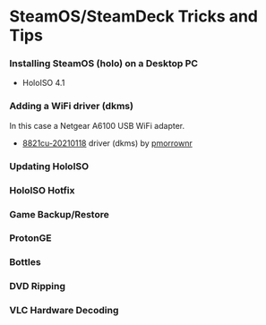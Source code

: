 # SteamOS/SteamDeck Tricks and Tips


### Installing SteamOS (holo) on a Desktop PC 
* HoloISO 4.1

### Adding a WiFi driver (dkms)
In this case a Netgear A6100 USB WiFi adapter.

* [8821cu-20210118](https://github.com/morrownr/8821cu-20210118) driver (dkms) by [pmorrownr](https://github.com/morrownr/)


### Updating HoloISO

### HoloISO Hotfix

### Game Backup/Restore

### ProtonGE

### Bottles

### DVD Ripping

### VLC Hardware Decoding
